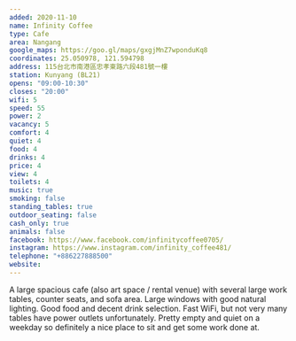 ```yaml
---
added: 2020-11-10
name: Infinity Coffee
type: Cafe
area: Nangang
google_maps: https://goo.gl/maps/gxgjMnZ7wponduKq8
coordinates: 25.050978, 121.594798
address: 115台北市南港區忠孝東路六段481號一樓
station: Kunyang (BL21)
opens: "09:00-10:30"
closes: "20:00"
wifi: 5
speed: 55
power: 2
vacancy: 5
comfort: 4
quiet: 4
food: 4
drinks: 4
price: 4
view: 4
toilets: 4
music: true
smoking: false
standing_tables: true
outdoor_seating: false
cash_only: true
animals: false
facebook: https://www.facebook.com/infinitycoffee0705/
instagram: https://www.instagram.com/infinity_coffee481/
telephone: "+886227888500"
website: 
---
```


A large spacious cafe (also art space / rental venue) with several large work tables, counter seats, and sofa area. Large windows with good natural lighting. Good food and decent drink selection. Fast WiFi, but not very many tables have power outlets unfortunately. Pretty empty and quiet on a weekday so definitely a nice place to sit and get some work done at.
